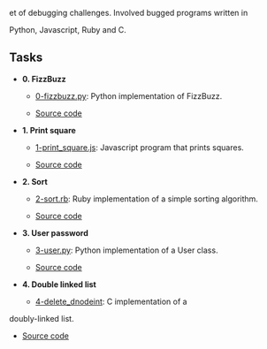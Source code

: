 et of debugging challenges. Involved bugged programs written in

Python, Javascript, Ruby and C.



## Tasks



* **0. FizzBuzz**

  * [0-fizzbuzz.py](./0-fizzbuzz.py): Python implementation of FizzBuzz.

  * [Source code](https://github.com/holbertonschool/0x00-Fix_My_Code_Challenge/blob/master/0-fizzbuzz.py)



* **1. Print square**

  * [1-print_square.js](./1-print_square.js): Javascript program that prints squares.

  * [Source code](https://github.com/holbertonschool/0x00-Fix_My_Code_Challenge/blob/master/1-print_square.js)



* **2. Sort**

  * [2-sort.rb](./2-sort.rb): Ruby implementation of a simple sorting algorithm.

  * [Source code](https://github.com/holbertonschool/0x00-Fix_My_Code_Challenge/blob/master/2-sort.rb)



* **3. User password**

  * [3-user.py](./3-user.py ): Python implementation of a User class.

  * [Source code](https://github.com/holbertonschool/0x00-Fix_My_Code_Challenge/blob/master/3-user.py)



* **4. Double linked list**

  * [4-delete_dnodeint](./4-delete_dnodeint/): C implementation of a

doubly-linked list.

  * [Source code](https://github.com/holbertonschool/0x00-Fix_My_Code_Challenge/tree/master/4-delete_dnodeint)
